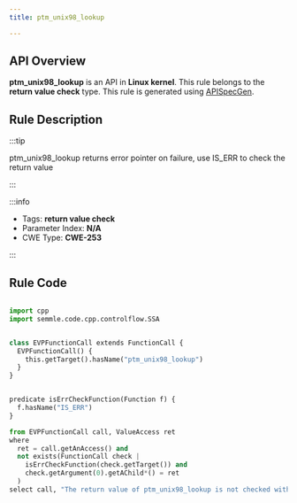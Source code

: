 ```yaml
---
title: ptm_unix98_lookup

---
```



## API Overview
**ptm_unix98_lookup** is an API in **Linux kernel**. This rule belongs to the **return value check** type. This rule is generated using [APISpecGen](../../tools/APISpecGen).
## Rule Description

:::tip

ptm_unix98_lookup returns error pointer on failure, use IS_ERR to check the return value

:::

:::info

- Tags: **return value check**
- Parameter Index: **N/A**
- CWE Type: **CWE-253**

:::

## Rule Code
```python

import cpp
import semmle.code.cpp.controlflow.SSA


class EVPFunctionCall extends FunctionCall {
  EVPFunctionCall() {
    this.getTarget().hasName("ptm_unix98_lookup")
  }
}


predicate isErrCheckFunction(Function f) {
  f.hasName("IS_ERR") 
}

from EVPFunctionCall call, ValueAccess ret
where
  ret = call.getAnAccess() and
  not exists(FunctionCall check |
    isErrCheckFunction(check.getTarget()) and
    check.getArgument(0).getAChild*() = ret
  )
select call, "The return value of ptm_unix98_lookup is not checked with IS_ERR."
    
```